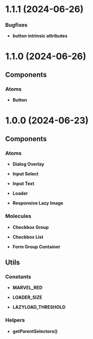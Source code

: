 # 1.1.1 (2024-06-26)

### Bugfixes

- **button intrinsic attributes**

# 1.1.0 (2024-06-26)

## Components

### Atoms

- **Button**

# 1.0.0 (2024-06-23)

## Components

### Atoms

- **Dialog Overlay**

- **Input Select**

- **Input Text**

- **Loader**

- **Responsive Lazy Image**

### Molecules

- **Checkbox Group**

- **Checkbox List**

- **Form Group Container**

## Utils

### Constants

- **MARVEL_RED**

- **LOADER_SIZE**

- **LAZYLOAD_THRESHOLD**

### Helpers

- **getParentSelectors()**
